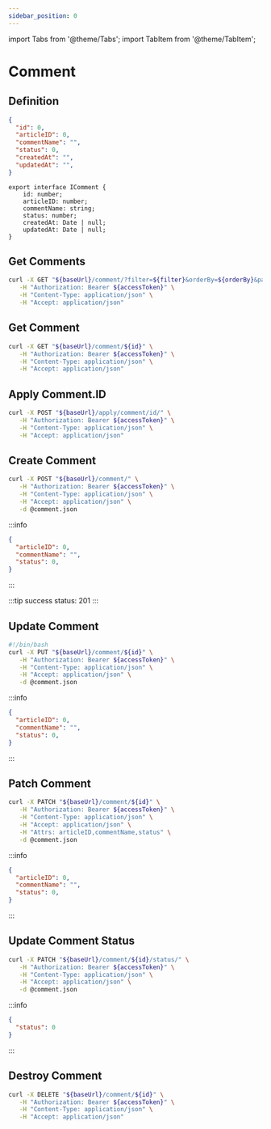 ```yaml
---
sidebar_position: 0
---
```


import Tabs from '@theme/Tabs';
import TabItem from '@theme/TabItem';

# Comment

## Definition
<Tabs>
  <TabItem value="json" label="JSON" default>

```json title="comment.json"
{
  "id": 0,
  "articleID": 0,
  "commentName": "",
  "status": 0,
  "createdAt": "",
  "updatedAt": "",
}
```

  </TabItem>
  <TabItem value="typescript" label="Typescript">

```tsx title="comment.ts"
export interface IComment {
    id: number;
    articleID: number;
    commentName: string;
    status: number;
    createdAt: Date | null;
    updatedAt: Date | null;
}
```

  </TabItem>
  <TabItem value="kotlin" label="Kotlin">
  
  </TabItem>
</Tabs>

## Get Comments

<Tabs>
  <TabItem value="curl" label="Curl" default>

```bash
curl -X GET "${baseUrl}/comment/?filter=${filter}&orderBy=${orderBy}&page=${page}&pageSize=${pageSize}" \
   -H "Authorization: Bearer ${accessToken}" \
   -H "Content-Type: application/json" \
   -H "Accept: application/json"
```
  </TabItem>
  <TabItem value="typescript" label="Typescript">

  </TabItem>
  <TabItem value="kotlin" label="Kotlin">

  </TabItem>
</Tabs>

## Get Comment
<Tabs>
  <TabItem value="curl" label="Curl" default>

```bash
curl -X GET "${baseUrl}/comment/${id}" \
   -H "Authorization: Bearer ${accessToken}" \
   -H "Content-Type: application/json" \
   -H "Accept: application/json"
```
  </TabItem>
  <TabItem value="typescript" label="Typescript">

  </TabItem>
  <TabItem value="kotlin" label="Kotlin">
  
  </TabItem>
</Tabs>

## Apply Comment.ID
<Tabs>
  <TabItem value="curl" label="Curl" default>

```bash
curl -X POST "${baseUrl}/apply/comment/id/" \
   -H "Authorization: Bearer ${accessToken}" \
   -H "Content-Type: application/json" \
   -H "Accept: application/json"
```
  </TabItem>
  <TabItem value="typescript" label="Typescript">

  </TabItem>
  <TabItem value="kotlin" label="Kotlin">
  
  </TabItem>
</Tabs>

## Create Comment
<Tabs>
  <TabItem value="curl" label="Curl" default>

```bash
curl -X POST "${baseUrl}/comment/" \
   -H "Authorization: Bearer ${accessToken}" \
   -H "Content-Type: application/json" \
   -H "Accept: application/json" \
   -d @comment.json
```
:::info
```json title="comment.json"
{
  "articleID": 0,
  "commentName": "",
  "status": 0,
}
```
:::

:::tip
success status: 201
:::
  </TabItem>
  <TabItem value="typescript" label="Typescript">

  </TabItem>
  <TabItem value="kotlin" label="Kotlin">
  
  </TabItem>
</Tabs>

## Update Comment
<Tabs>
  <TabItem value="curl" label="Curl" default>

```bash
#!/bin/bash
curl -X PUT "${baseUrl}/comment/${id}" \
   -H "Authorization: Bearer ${accessToken}" \
   -H "Content-Type: application/json" \
   -H "Accept: application/json" \
   -d @comment.json
```
:::info
```json title="comment.json"
{
  "articleID": 0,
  "commentName": "",
  "status": 0,
}
```
:::
  </TabItem>
  <TabItem value="typescript" label="Typescript">

  </TabItem>
  <TabItem value="kotlin" label="Kotlin">
  
  </TabItem>
</Tabs>

## Patch Comment
<Tabs>
  <TabItem value="curl" label="Curl" default>

```bash
curl -X PATCH "${baseUrl}/comment/${id}" \
   -H "Authorization: Bearer ${accessToken}" \
   -H "Content-Type: application/json" \
   -H "Accept: application/json" \
   -H "Attrs: articleID,commentName,status" \
   -d @comment.json
```
:::info
```json title="comment.json"
{
  "articleID": 0,
  "commentName": "",
  "status": 0,
}
```
:::
  </TabItem>
  <TabItem value="typescript" label="Typescript">

  </TabItem>
  <TabItem value="kotlin" label="Kotlin">
  
  </TabItem>
</Tabs>

## Update Comment Status
<Tabs>
  <TabItem value="curl" label="Curl" default>

```bash
curl -X PATCH "${baseUrl}/comment/${id}/status/" \
   -H "Authorization: Bearer ${accessToken}" \
   -H "Content-Type: application/json" \
   -H "Accept: application/json" \
   -d @comment.json
```
:::info
```json title="comment.json"
{
  "status": 0
}
```
:::
  </TabItem>
  <TabItem value="typescript" label="Typescript">

  </TabItem>
  <TabItem value="kotlin" label="Kotlin">
  
  </TabItem>
</Tabs>

## Destroy Comment
<Tabs>
  <TabItem value="curl" label="Curl" default>

```bash
curl -X DELETE "${baseUrl}/comment/${id}" \
   -H "Authorization: Bearer ${accessToken}" \
   -H "Content-Type: application/json" \
   -H "Accept: application/json"
```
  </TabItem>
  <TabItem value="typescript" label="Typescript">

  </TabItem>
  <TabItem value="kotlin" label="Kotlin">
  
  </TabItem>
</Tabs>
